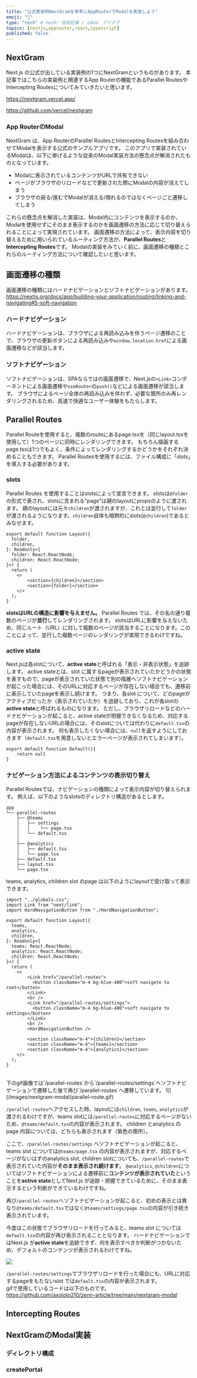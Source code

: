 ```yaml
---
title: "公式実装例NextGramを参考にAppRouterでModalを実装しよう"
emoji: "📸"
type: "tech" # tech: 技術記事 / idea: アイデア
topics: [nextjs,approuter,react,typescript]
published: false
---
```

## NextGram
Next.js の公式が出している実装例の1つにNextGramというものがあります。
本記事ではこちらの実装例と関連するApp Routerの機能であるParallel RoutesやIntercepting Routesについてみていきたいと思います。

https://nextgram.vercel.app/

https://github.com/vercel/nextgram

### App RouterのModal
NextGram は、App RouterのParallel RoutesとIntercepting Routesを組み合わせてModalを表示する公式のサンプルアプリです。
このアプリで実装されているModalは、以下に挙げるような従来のModal実装方法の懸念点が解消されたものとなっています。
- Modalに表示されているコンテンツがURLで共有できない
- ページがブラウザのリロードなどで更新された際にModalの内容が消えてしまう
- ブラウザの戻る/進むでModalが消える/現れるのではなくページごと遷移してしまう

これらの懸念点を解消した実装は、Modal内にコンテンツを表示するのか、Modalを使用せずにそのまま表示するのかを画面遷移の方法に応じて切り替えられることによって実現されています。
画面遷移の方法によって、表示内容を切り替えるために用いられているルーティング方法が、**Parallel Routes**と**Intercepting Routes**です。
Modalの実装をみていく前に、画面遷移の種類とこれらのルーティング方法について確認したいと思います。

## 画面遷移の種類
画面遷移の種類にはハードナビゲーションとソフトナビゲーションがあります。
https://nextjs.org/docs/app/building-your-application/routing/linking-and-navigating#5-soft-navigation
### ハードナビゲーション
ハードナビゲーションは、ブラウザによる再読み込みを伴うページ遷移のことで、ブラウザの更新ボタンによる再読み込みや`window.location.href`による画面遷移などが該当します。
### ソフトナビゲーション
ソフトナビゲーションは、SPAならではの画面遷移で、Next.jsの`<Link>`コンポーネントによる画面遷移や`useRouter`の`push()`などによる画面遷移が該当します。
ブラウザによるページ全体の再読み込みを伴わず、必要な箇所のみ再レンダリングされるため、高速で快適なユーザー体験をもたらします。

## Parallel Routes
Parallel Routeを使用すると、複数のrouteにあるpage.tsxを（同じlayout.tsxを使用して）1つのページに同時にレンダリングできます。
もちろん描画するpage.tsxは1つでもよく、条件によってレンダリングするかどうかをそれぞれ決めることもできます。
Parallel Routesを使用するには、ファイル構成に「slots」を導入する必要があります。

### slots
Parallel Routes を使用することはslotsによって宣言できます。
slotsは`@folder`の形式で表され、slotsに含まれる"page"は親のlayoutにpropsのように渡されます。
親のlayoutには元々`children`が渡されますが、これとは並行して`folder`が渡されるようになります。`children`自体も暗黙的にslots(`@children`)であるとみなせます。
```ts:layout.tsx
export default function Layout({
  folder,
  children,
}: Readonly<{
  folder: React.ReactNode;
  children: React.ReactNode;
}>) {
  return (
    <>
        <section>{children}</section>
        <section>{folder}</section>
    </>
  );
}

```

**slotsはURLの構造に影響を与えません。**
Parallel Routes では、その名の通り複数のページが**並行**してレンダリングされます。
slotsはURLに影響を与えないため、同じルート（URL）に対して複数のページが該当することになります。このことによって、並行した複数ページのレンダリングが実現できるわけですね。

### active state
Next.jsは各slotについて、**active state**と呼ばれる「表示・非表示状態」を追跡します。
active stateとは、slot に属するpageが表示されていたかどうかの状態を表すもので、pageが表示されていた状態で別の階層へソフトナビゲーションが起こった場合には、そのURLに対応するページが存在しない場合でも、遷移前に表示していたpageを表示し続けます。
つまり、各slot について、どのpageがアクティブだったか（表示されていたか）を追跡しており、これが各slotの**active state**と呼ばれるものになります。
ただし、ブラウザリロードなどのハードナビゲーションが起こると、active stateが把握できなくなるため、対応するpageが存在しないURLの場合には、そのslotについては代わりに`default.tsx`の内容が表示されます。
何も表示したくない場合には、`null`を返すようにしておきます（`default.tsx`を用意しないとエラーページが表示されてしまいます）。
```tsx:default.tsx
export default function Default(){
    return null
}
```

### ナビゲーション方法によるコンテンツの表示切り替え
Parallel Routesでは、ナビゲーションの種類によって表示内容が切り替えられます。
例えば、以下のようなslotsのディレクトリ構造があるとします。
```
app
└── parallel-routes
    ├── @teams
    │   ├── settings
    │   │    └── page.tsx
    │   └── default.tsx
    │ 
    ├── @analytics
    │   ├── default.tsx
    │   └── page.tsx
    ├── default.tsx
    ├── layout.tsx
    └── page.tsx
```
teams, analytics, children slot のpage は以下のようにlayoutで受け取って表示できます。
```tsx:layout.tsx
import "../globals.css";
import Link from "next/link";
import HardNavigationButton from "./HardNavigationButton";

export default function Layout({
  teams,
  analytics,
  children,
}: Readonly<{
  teams: React.ReactNode;
  analytics: React.ReactNode;
  children: React.ReactNode;
}>) {
  return (
    <>
        <Link href="/parallel-routes">
          <button className="m-4 bg-blue-400">soft navigete to root</button>
        </Link>
        <br />
        <Link href="/parallel-routes/settings">
          <button className="m-4 bg-blue-400">soft navigate to settings</button>
        </Link>
        <br />
        <HardNavigationButton />

        <section className="m-4">{children}</section>
        <section className="m-4">{teams}</section>
        <section className="m-4">{analytics}</section>
    </>
  );
}

```
<br/>
下のgif画像では`/parallel-routes`から`/parallel-routes/settings`へソフトナビゲーションで遷移した後で再び`/parallel-routes`へ遷移しています。
![](/images/nextgram-modal/parallel-route.gif)


`/parallel-routes`へアクセスした時、layoutには`children`, `teams`, `analytics`が渡されるわけですが、teams slotには`/parallel-routes`に対応するページがないため、`@teams/default.tsx`の内容が表示されます。
children とanalytics のpage 内容については、どちらも表示されます（紫色の箇所）。

ここで、`/parallel-routes/settings` へソフトナビゲーションが起こると、teams slot については`@teams/page.tsx` の内容が表示されますが、対応するページがないはずのanalytics slot, children slotについても、`/parallel-routes`で表示されていた内容が**そのまま表示され続けます**。
`@analytics`, `@children`についてはソフトナビゲーションによる遷移前に**コンテンツが表示されていた**ということを**active state**としてNext.js が追跡・把握できているために、そのまま表示するという判断ができているわけですね。

再び`/parallel-routes`へソフトナビゲーションが起こると、初めの表示とは異なり`@teams/default.tsx`ではなく`@teams/settings/page.tsx`の内容が引き続き表示されています。



今度はこの状態でブラウザリロードを行ってみると、teams slot については`default.tsx`の内容が再び表示されることとなります。
ハードナビゲーションではNext.js が**active state**を追跡できず、何を表示すべきか判断がつかないため、デフォルトのコンテンツが表示されるわけですね。

![](/images/nextgram-modal/parallel-route-2.gif)

`/parallel-routes/settings`でブラウザリロードを行った場合にも、URLに対応するpageをもたないslot では`default.tsx`の内容が表示されます。
<br/>
gifで使用しているコードは以下のものです。
https://github.com/axoloto210/zenn-article/tree/main/nextgram-modal

## Intercepting Routes

## NextGramのModal実装
### ディレクトリ構成
### createPortal
### <dialog>